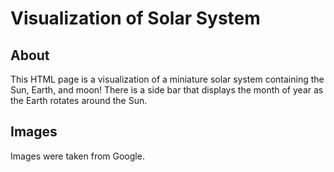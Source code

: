 # Visualization of Solar System

## About
This HTML page is a visualization of a miniature solar system containing the Sun, Earth, and moon! There is a side bar that displays the month of year as the Earth rotates around the Sun.

## Images
Images were taken from Google.
